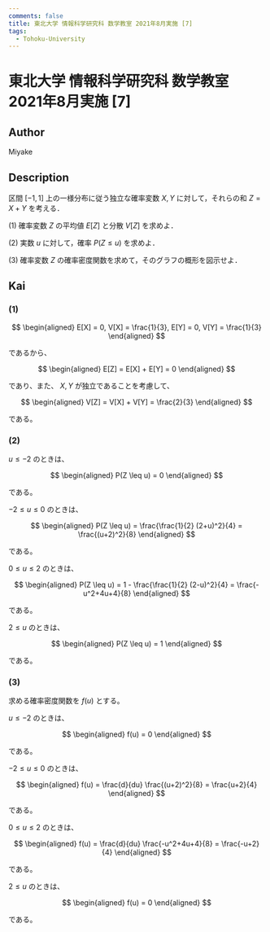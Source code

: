 ```yaml
---
comments: false
title: 東北大学 情報科学研究科 数学教室 2021年8月実施 [7]
tags:
  - Tohoku-University
---
```

# 東北大学 情報科学研究科 数学教室 2021年8月実施 \[7\]

## **Author**
Miyake

## **Description**
区間 $[−1,1]$ 上の一様分布に従う独立な確率変数 $X,Y$ に対して，それらの和 $Z=X+Y$ を考える．

(1) 確率変数 $Z$ の平均値 $E[Z]$ と分散 $V[Z]$ を求めよ．

(2) 実数 $u$ に対して，確率 $P(Z \le u)$ を求めよ．

(3) 確率変数 $Z$ の確率密度関数を求めて，そのグラフの概形を図示せよ．

## **Kai**
### (1)

$$
\begin{aligned}
E[X] = 0,
V[X] = \frac{1}{3},
E[Y] = 0,
V[Y] = \frac{1}{3}
\end{aligned}
$$

であるから、

$$
\begin{aligned}
E[Z] = E[X] + E[Y] = 0
\end{aligned}
$$

であり、また、 $X,Y$ が独立であることを考慮して、

$$
\begin{aligned}
V[Z] = V[X] + V[Y] = \frac{2}{3}
\end{aligned}
$$

である。

### (2)
$u \leq -2$ のときは、

$$
\begin{aligned}
P(Z \leq u) = 0
\end{aligned}
$$

である。

$-2 \leq u \leq 0$ のときは、

$$
\begin{aligned}
P(Z \leq u)
= \frac{\frac{1}{2} (2+u)^2}{4}
= \frac{(u+2)^2}{8}
\end{aligned}
$$

である。

$0 \leq u \leq 2$ のときは、

$$
\begin{aligned}
P(Z \leq u)
= 1 - \frac{\frac{1}{2} (2-u)^2}{4}
= \frac{-u^2+4u+4}{8}
\end{aligned}
$$

である。

$2 \leq u$ のときは、

$$
\begin{aligned}
P(Z \leq u) = 1
\end{aligned}
$$

である。

### (3)
求める確率密度関数を $f(u)$ とする。

$u \leq -2$ のときは、

$$
\begin{aligned}
f(u) = 0
\end{aligned}
$$

である。

$-2 \leq u \leq 0$ のときは、

$$
\begin{aligned}
f(u)
= \frac{d}{du} \frac{(u+2)^2}{8}
= \frac{u+2}{4}
\end{aligned}
$$

である。

$0 \leq u \leq 2$ のときは、

$$
\begin{aligned}
f(u)
= \frac{d}{du} \frac{-u^2+4u+4}{8}
= \frac{-u+2}{4}
\end{aligned}
$$

である。

$2 \leq u$ のときは、

$$
\begin{aligned}
f(u) = 0
\end{aligned}
$$

である。
